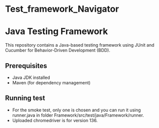 # Test_framework_Navigator

# Java Testing Framework

This repository contains a Java-based testing framework using JUnit and Cucumber for Behavior-Driven Development (BDD).

## Prerequisites
- Java JDK installed
- Maven (for dependency management)

## Running test
- For the smoke test, only one is chosen and you can run it using runner.java in folder Framework/src/test/java/Framework/runner.
- Uploaded chromedriver is for version 136.
